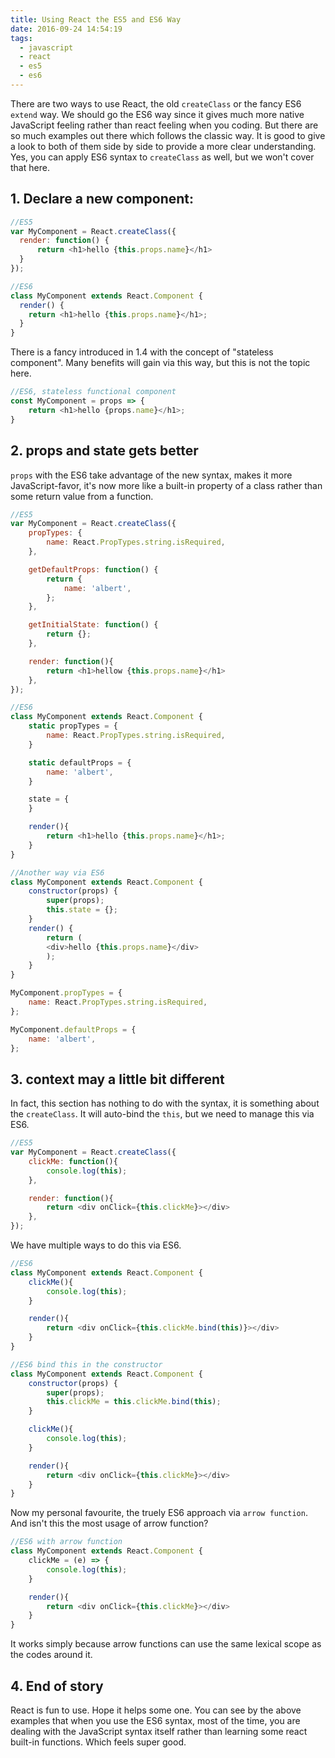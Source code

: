 ```yaml
---
title: Using React the ES5 and ES6 Way
date: 2016-09-24 14:54:19
tags:
  - javascript
  - react
  - es5
  - es6
---
```


There are two ways to use React, the old `createClass` or the fancy ES6 `extend` way. We should go the ES6 way since it gives much more native JavaScript feeling rather than react feeling when you coding. But there are so much examples out there which follows the classic way. It is good to give a look to both of them side by side to provide a more clear understanding. Yes, you can apply ES6 syntax to `createClass` as well, but we won't cover that here.

<!--more-->

## 1. Declare a new component:
```JavaScript
//ES5
var MyComponent = React.createClass({
  render: function() {
      return <h1>hello {this.props.name}</h1>
  }
});
```

```JavaScript
//ES6
class MyComponent extends React.Component {
  render() {
    return <h1>hello {this.props.name}</h1>;
  }
}
```
There is a fancy introduced in 1.4 with the concept of "stateless component". Many benefits will gain via this way, but this is not the topic here.
```JavaScript
//ES6, stateless functional component
const MyComponent = props => {
    return <h1>hello {props.name}</h1>;
}
```

## 2. props and state gets better
`props` with the ES6 take advantage of the new syntax, makes it more JavaScript-favor, it's now more like a built-in property of a class rather than some return value from a function.
```JavaScript
//ES5
var MyComponent = React.createClass({
    propTypes: {
        name: React.PropTypes.string.isRequired,
    },

    getDefaultProps: function() {
        return {
            name: 'albert',
        };
    },

    getInitialState: function() {
        return {};
    },

    render: function(){
        return <h1>hellow {this.props.name}</h1>
    },
});
```

```JavaScript
//ES6
class MyComponent extends React.Component {
    static propTypes = {
        name: React.PropTypes.string.isRequired,    
    }

    static defaultProps = {
        name: 'albert',
    }

    state = {
    }

    render(){
        return <h1>hello {this.props.name}</h1>;
    }
}
```

```JavaScript
//Another way via ES6
class MyComponent extends React.Component {
    constructor(props) {
        super(props);
        this.state = {};
    }
    render() {
        return (
        <div>hello {this.props.name}</div>
        );
    }
}

MyComponent.propTypes = {
    name: React.PropTypes.string.isRequired,    
};

MyComponent.defaultProps = {
    name: 'albert',    
};
```

## 3. context may a little bit different
In fact, this section has nothing to do with the syntax, it is something about the `createClass`. It will auto-bind the `this`, but we need to manage this via ES6.
```JavaScript
//ES5
var MyComponent = React.createClass({
    clickMe: function(){
        console.log(this);
    },

    render: function(){
        return <div onClick={this.clickMe}></div>
    },
});

```
We have multiple ways to do this via ES6.
```JavaScript
//ES6
class MyComponent extends React.Component {
    clickMe(){
        console.log(this);
    }

    render(){
        return <div onClick={this.clickMe.bind(this)}></div>
    }
}
```

```JavaScript
//ES6 bind this in the constructor
class MyComponent extends React.Component {
    constructor(props) {
        super(props);
        this.clickMe = this.clickMe.bind(this);
    }

    clickMe(){
        console.log(this);
    }

    render(){
        return <div onClick={this.clickMe}></div>
    }
}
```
Now my personal favourite, the truely ES6 approach via `arrow function`.
And isn't this the most usage of arrow function?
```JavaScript
//ES6 with arrow function
class MyComponent extends React.Component {
    clickMe = (e) => {
        console.log(this);
    }

    render(){
        return <div onClick={this.clickMe}></div>
    }
}
```
It works simply because arrow functions can use the same lexical scope as the codes around it.

## 4. End of story
React is fun to use. Hope it helps some one. You can see by the above examples that when you use the ES6 syntax, most of the time, you are dealing with the JavaScript syntax itself rather than learning some react built-in functions. Which feels super good.